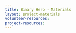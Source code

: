 ```yaml
---
title: Binary Hero - Materials
layout: project-materials
volunteer-resources:
project-resources:
---
```

